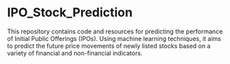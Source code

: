 # IPO_Stock_Prediction
This repository contains code and resources for predicting the performance of Initial Public Offerings (IPOs). Using machine learning techniques, it aims to predict the future price movements of newly listed stocks based on a variety of financial and non-financial indicators.
